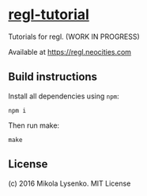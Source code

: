 # [regl-tutorial](https://regl.neocities.com)
Tutorials for regl. (WORK IN PROGRESS)

Available at https://regl.neocities.com

## Build instructions
Install all dependencies using `npm`:

```
npm i
```

Then run make:

```
make
```

## License
(c) 2016 Mikola Lysenko. MIT License
